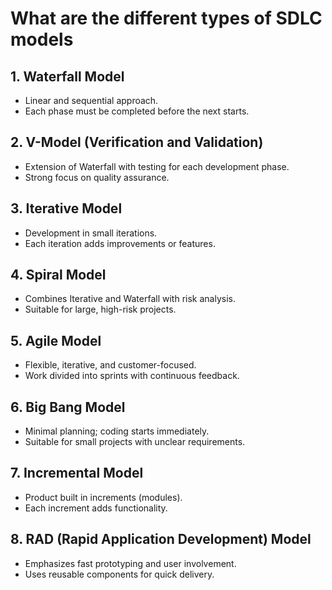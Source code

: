# What are the different types of SDLC models
## 1. Waterfall Model
- Linear and sequential approach.
- Each phase must be completed before the next starts.

## 2. V-Model (Verification and Validation)
- Extension of Waterfall with testing for each development phase.
- Strong focus on quality assurance.

## 3. Iterative Model
- Development in small iterations.
- Each iteration adds improvements or features.

## 4. Spiral Model
- Combines Iterative and Waterfall with risk analysis.
- Suitable for large, high-risk projects.

## 5. Agile Model
- Flexible, iterative, and customer-focused.
- Work divided into sprints with continuous feedback.

## 6. Big Bang Model
- Minimal planning; coding starts immediately.
- Suitable for small projects with unclear requirements.

## 7. Incremental Model
- Product built in increments (modules).
- Each increment adds functionality.

## 8. RAD (Rapid Application Development) Model
- Emphasizes fast prototyping and user involvement.
- Uses reusable components for quick delivery.

